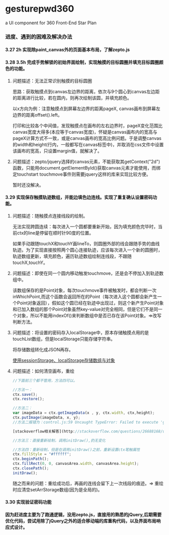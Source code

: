 # gesturepwd360
a UI component for 360 Front-End Star Plan

### 进度、遇到的困难及解决办法
#### 3.27  2h     实现除paint_canvas外的页面基本布局，了解zepto.js 
#### 3.28  3.5h   完成手势解锁的初始界面绘制，实现触摸的目标圆圈并填充目标圆圈颜色的功能。
1. 问题描述：无法正常识别触摸的目标圆圈

    思路：获取触摸点到canvas左边界的距离，依次与9个圆心到canvas左边距的距离进行比较，若在圆内，则再次绘制该圆，并填充颜色。

    以x方向为例：注意触摸点到屏幕左边界的距离pageX, canvas画布到屏幕左边界的距离offset().left。

    打印和比较各个中间值，发现触摸点在画布的左右边界时，pageX变化范围比canvas宽度大得多(本应等于canvas宽度)，怀疑是canvas画布内的宽高与pageX计算方式不一致，或是canvas画布的宽高比例问题。于是调整canvas的width和height(行内，一般都写在canvas标签中)，并取消在css文件中设置该画布的宽高，只设置margin值，就解决了。

2. 问题描述：zepto/jquery选择的canvas元素，不能获取其getContext("2d")
函数，只能用document.getElementById()获取canvas元素才能使用，而绑定touchstart touchmove事件则需要jquery这样的库来实现比较方便。

    暂时还没解决。

#### 3.29 实现保存触摸轨迹数组，并能边填色边连线。实现了重复确认设置密码功能。

1. 问题描述：随触摸点连接线段的绘制。

    无法实现跨圆连续：每次进入一个圆都要重新开始，因为填充颜色完毕时，当前ctx的line是停留在顺时针90度的位置。
    
    如果手动跟随touchX和touchY画lineTo，则圆圈外部的线会跟随手势的曲线轨迹。为了实现直接按照两个圆心连接轨迹，应该每次进入一个新的圆圈时，轨迹数组更新，填充颜色，遍历轨迹数组绘制连线段，不跟随touchX,touchY。


2. 问题描述：即使在同一个圆内移动触发touchmove，还是会不停加入到轨迹数组中。

    该数组保存的是Point对象，每次touchmove事件被触发时，都会判断一次inWhichPoint,而这个函数会返回所在的Point（每次进入这个圆都会新产生一个Point对象返回），假如这个圆已经在轨迹中出现过，则这个新产生Point对象和已加入数组的那个Point对象虽然key-value对完全相同，但是它们不是同一个对象，所以不能用indexOf()来判断数组中是否已存在该Point对象。=>改写判断方法。

3. 问题描述：将设置的密码存入localStorage中，原本存储触摸点用的是touchList数组，但是localStorage只能存储字符串。

    将存储数组转化成JSON再存。

    [使用sessionStorage、localStorage存储数组与对象](https://my.oschina.net/crazymus/blog/371757)

4. 问题描述：如何清空画布，重绘
    ```javascript
    //下面前三个都不管用，方法四可以。

    //方法一：
    ctx.save(); 
    ctx.restore();

    //方法二：
    var imageData = ctx.getImageData(x , y, ctx.width, ctx,height);
    ctx.putImage(imageData, x, y);
    //方法二报错为：control.js:59 Uncaught TypeError: Failed to execute 'getImageData' on 'CanvasRenderingContext2D': The provided double value is non-finite.

    [stackoverflow相关解答](http://stackoverflow.com/questions/26688168/uncaught-securityerror-failed-to-execute-getimagedata-on-canvasrenderingcont)

    //方法三：直接重新绘制，调用initDraw(),扔无变化

    //方法四：重新绘制，但是在调用initDraw()之前，重新设置ctx笔触属性
    ctx.fillStyle = "#ffffff";  
    ctx.beginPath();  
    ctx.fillRect(0, 0, canvasArea.width, canvasArea.height);  
    ctx.closePath();  
    initDraw();
    ```

    随之而来的问题：重绘成功后，再画的连线会留下上一次线段的痕迹。=> 重绘时应清空setArrStorage数组(因为是全局的)。

#### 3.30 实现验证密码功能

#### 因为赶进度主要为了跑通逻辑，没用zepto.js，直接用的熟悉的jQuery,后期需要优化代码，尝试用除了jQuery之外的适合移动端的库重构代码，以及界面布局响应式设计。




